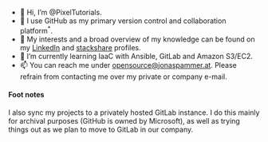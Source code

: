 <!---
PixelTutorials/PixelTutorials is a ✨ special ✨ repository because its `README.md` (this file) appears on your GitHub profile.
You can click the Preview link to take a look at your changes.
--->

- 👋 Hi, I’m @PixelTutorials. 
- 🤝 I use GitHub as my primary version control and collaboration platform<sup>*</sup>.
- 👀 My interests and a broad overview of my knowledge 
     can be found on my [LinkedIn](https://www.linkedin.com/in/jonas-pammer-2b340a1aa) and [stackshare](https://stackshare.io/privat/my-stack) profiles.
- 🌱 I’m currently learning IaaC with Ansible, GitLab and Amazon S3/EC2.
- 📫 You can reach me under [opensource@jonaspammer.at](mailto:opensource@jonaspammer.at). Please refrain from contacting me over my private or company e-mail.

#### Foot notes
I also sync my projects to a privately hosted GitLab instance.
I do this mainly for archival purposes (GitHub is owned by Microsoft), as well as trying things out as we plan to move to GitLab in our company.
